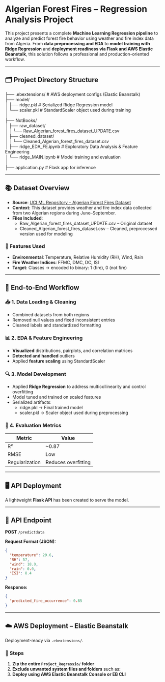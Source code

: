 # Algerian Forest Fires – Regression Analysis Project

This project presents a complete **Machine Learning Regression pipeline** to analyze and predict forest fire behavior using weather and fire index data from Algeria. From **data preprocessing and EDA** to **model training with Ridge Regression** and **deployment readiness via Flask and AWS Elastic Beanstalk**, this solution follows a professional and production-oriented workflow.

---

## 🗂️ Project Directory Structure

├── .ebextensions/ # AWS deployment configs (Elastic Beanstalk)  
├── model/  
│   ├── ridge.pkl               # Serialized Ridge Regression model  
│   └── scaler.pkl              # StandardScaler object used during training  
│  
├── NotBooks/  
│   ├── raw_dataset/  
│   │   └── Raw_Algerian_forest_fires_dataset_UPDATE.csv  
│   ├── cleaned_dataset/  
│   │   └── Cleaned_Algerian_forest_fires_dataset.csv  
│   ├── ridge_EDA_FE.ipynb      # Exploratory Data Analysis & Feature Engineering  
│   └── ridge_MAIN.ipynb        # Model training and evaluation  
│  
├── application.py              # Flask app for inference  

---

## 📚 Dataset Overview

- **Source**: [UCI ML Repository – Algerian Forest Fires Dataset](https://archive.ics.uci.edu/ml/datasets/Algerian+Forest+Fires+Dataset)  
- **Context**: This dataset provides weather and fire index data collected from two Algerian regions during June–September.  
- **Files Included**:  
  - Raw_Algerian_forest_fires_dataset_UPDATE.csv – Original dataset  
  - Cleaned_Algerian_forest_fires_dataset.csv – Cleaned, preprocessed version used for modeling  

### 🔑 Features Used

- **Environmental**: Temperature, Relative Humidity (RH), Wind, Rain  
- **Fire Weather Indices**: FFMC, DMC, DC, ISI  
- **Target**: Classes → encoded to binary: 1 (fire), 0 (not fire)  

---

## 🔄 End-to-End Workflow

### 📥 1. Data Loading & Cleaning  
- Combined datasets from both regions  
- Removed null values and fixed inconsistent entries  
- Cleaned labels and standardized formatting  

### 📊 2. EDA & Feature Engineering  
- **Visualized** distributions, pairplots, and correlation matrices  
- **Detected and handled** outliers  
- Applied **feature scaling** using StandardScaler  

### 🔍 3. Model Development  
- Applied **Ridge Regression** to address multicollinearity and control overfitting  
- Model tuned and trained on scaled features  
- Serialized artifacts:  
  - ridge.pkl → Final trained model  
  - scaler.pkl → Scaler object used during preprocessing  

### 🧪 4. Evaluation Metrics

| Metric | Value     |  
|--------|-----------|  
| R²     | ~0.87     |  
| RMSE   | Low       |  
| Regularization | Reduces overfitting |  

---

## 🖥️ API Deployment  
A lightweight **Flask API** has been created to serve the model.  

---

## 📡 API Endpoint  
**POST** `/predictdata`  

**Request Format (JSON):**  
```json
{
  "temperature": 29.6,
  "RH": 57,
  "wind": 18.0,
  "rain": 0.0,
  "ISI": 8.4
}
```

**Response:**  
```json
{
  "predicted_fire_occurrence": 0.85
}
```

---

## ☁️ AWS Deployment – Elastic Beanstalk

Deployment-ready via `.ebextensions/`.

### 🚀 Steps 

1. **Zip the entire `Project_Regressio/` folder**  
2. **Exclude unwanted system files and folders** such as:    
3. **Deploy using AWS Elastic Beanstalk Console or EB CLI**



 


